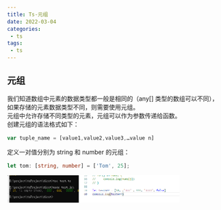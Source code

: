 ```yaml
---
title: Ts-元组
date: 2022-03-04
categories:
 - ts
tags:
 - ts
---
```


## 元组
我们知道数组中元素的数据类型都一般是相同的（any[] 类型的数组可以不同），如果存储的元素数据类型不同，则需要使用元组。<br>
元组中允许存储不同类型的元素，元组可以作为参数传递给函数。<br>
创建元组的语法格式如下：<br>
```ts
var tuple_name = [value1,value2,value3,…value n]
```
定义一对值分别为 string 和 number 的元组：
```ts
let tom: [string, number] = ['Tom', 25];
```

<img src="./img/ts10.png" width="80%">